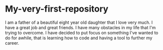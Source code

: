 # My-very-first-repository
I am a father of a beautiful eight year old daughter that I love very much. I have a great job and great friends. I have many obstacles in my life that I'm trying to overcome. I have decided to put focus on something I've wanted to do for awhile, that is learning how to code and having a tool to further my career. 
